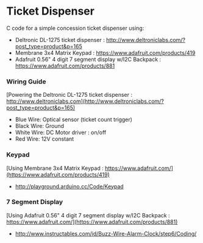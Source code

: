 # Ticket Dispenser

C code for a simple concession ticket dispenser using:
- Deltronic DL-1275 ticket dispenser : http://www.deltroniclabs.com/?post_type=product&p=165
- Membrane 3x4 Matrix Keypad : https://www.adafruit.com/products/419
- Adafruit 0.56" 4 digit 7 segment display w/I2C Backpack : https://www.adafruit.com/products/881

### Wiring Guide
[Powering the Deltronic DL-1275 ticket dispenser : http://www.deltroniclabs.com](http://www.deltroniclabs.com/?post_type=product&p=165)
- Blue Wire: Optical sensor (ticket count trigger)
- Black Wire: Ground
- White Wire: DC Motor driver : on/off
- Red Wire: 12V constant

### Keypad
[Using Membrane 3x4 Matrix Keypad : https://www.adafruit.com/](https://www.adafruit.com/products/419)
- http://playground.arduino.cc/Code/Keypad

### 7 Segment Display
[Using Adafruit 0.56" 4 digit 7 segment display w/I2C Backpack : https://www.adafruit.com/](https://www.adafruit.com/products/881)
- http://www.instructables.com/id/Buzz-Wire-Alarm-Clock/step6/Coding/
